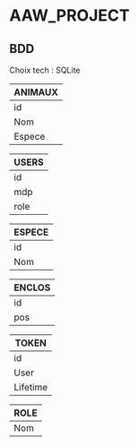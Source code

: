 
# AAW_PROJECT

## BDD

Choix tech : SQLite


|ANIMAUX|
|-------|
|id     |
|Nom    |
|Espece |



|   USERS   |
|-----------|
|id         |
|mdp        |
|role       |


|ESPECE |
|-------|
|id     |
|Nom    |


|ENCLOS |
|-------|
|id     |
|pos    |


|   TOKEN   |
|-----------|
|id         | 
|User       |
|Lifetime   |

|   ROLE    |
|-----------|
|Nom        |

